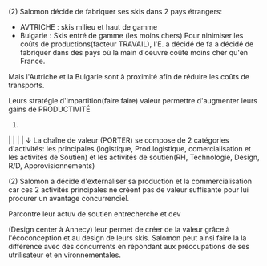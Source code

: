 (2) Salomon décide de fabriquer ses skis dans 2 pays étrangers:
- AVTRICHE : skis milieu et haut de gamme
- Bulgarie : Skis entré de gamme (les moins chers)
Pour ninimiser les coûts de productions(facteur TRAVAIL),
l'E. a décidé  de fa a décidé de fabriquer dans des pays où la main d'oeuvre coûte moins cher qu'en France.

Mais l'Autriche et la Bulgarie sont à proximité afin de réduire les coûts de transports.

Leurs stratégie d'impartition(faire faire)
valeur permettre d'augmenter leurs gains de PRODUCTIVITÉ



1.
| |
| |
↓
La chaîne de valeur (PORTER) se compose de 2 catégories
d'activités:
les principales (logistique, Prod.logistique, comercialisation et les activités de Soutien)
et les activités de soutien(RH, Technologie, Design, R/D, Approvisionnements)

(2) Salomon a décide d'externaliser sa production et la commercialisation  car  ces 2 activités principales ne créent
pas de valeur suffisante pour lui procurer un avantage concurrenciel.

Parcontre leur actuv de soutien
entrecherche et dev 

(Design center à Annecy) leur 
permet de créer de la valeur grâce à l'écoconception et au design de leurs skis.
Salomon peut ainsi faire la la différence avec des concurrents
en répondant aux préocupations de ses utrilisateur et en vironnementales.